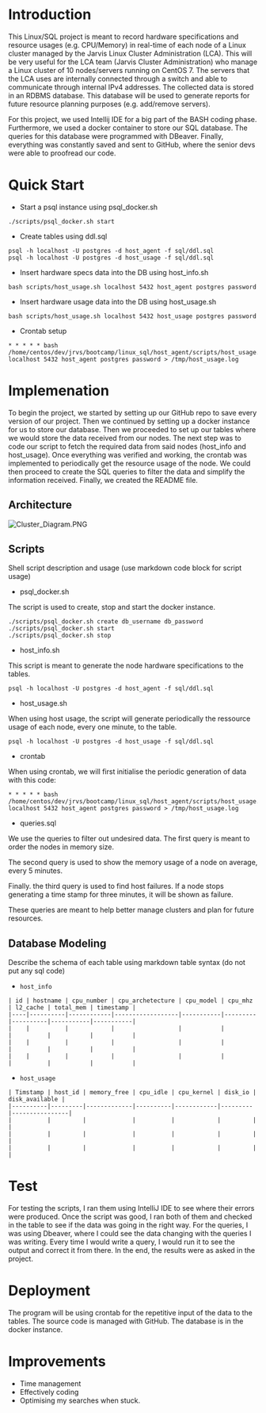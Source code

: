 # Introduction
This Linux/SQL project is meant to record hardware specifications and resource usages (e.g. CPU/Memory) in real-time of each node of a Linux cluster managed by the Jarvis Linux Cluster Administration (LCA). This will be very useful for the LCA team (Jarvis Cluster Administration) who manage a Linux cluster of 10 nodes/servers running on CentOS 7.
The servers that the LCA uses are internally connected through a switch and able to communicate through internal IPv4 addresses. The collected data is stored in an RDBMS database. This database will be used to generate reports for future resource planning purposes (e.g. add/remove servers).

For this project, we used Intellij IDE for a big part of the BASH coding phase. Furthermore, we
used a docker container to store our SQL database. The queries for this database were programmed with DBeaver.
Finally, everything was constantly saved and sent to GitHub, where the senior devs were able to proofread our code.
# Quick Start
- Start a psql instance using psql_docker.sh
```
./scripts/psql_docker.sh start
```
- Create tables using ddl.sql
```
psql -h localhost -U postgres -d host_agent -f sql/ddl.sql
psql -h localhost -U postgres -d host_usage -f sql/ddl.sql
```
- Insert hardware specs data into the DB using host_info.sh
```
bash scripts/host_usage.sh localhost 5432 host_agent postgres password
```
- Insert hardware usage data into the DB using host_usage.sh
```
bash scripts/host_usage.sh localhost 5432 host_usage postgres password
```
- Crontab setup
```
* * * * * bash /home/centos/dev/jrvs/bootcamp/linux_sql/host_agent/scripts/host_usage.sh localhost 5432 host_agent postgres password > /tmp/host_usage.log
```

# Implemenation
To begin the project, we started by setting up our GitHub repo to save every version of our project. Then we continued by setting up a docker instance for us to store our database. Then we proceeded to set up our tables where we would store the data received from our nodes. The next step was to code our script to fetch the required data from said nodes (host_info and host_usage). Once everything was verified and working, the crontab was implemented to periodically get the resource usage of the node. We could then proceed to create the SQL queries to filter the data and simplify the information received. Finally, we created the README file.
## Architecture

![Cluster_Diagram.PNG](/home/centos/dev/jarvis_data_eng_Francois/linux_sql/assets/Cluster_Diagram.PNG)
## Scripts
Shell script description and usage (use markdown code block for script usage)
- psql_docker.sh

The script is used to create, stop and start the docker instance.
```
./scripts/psql_docker.sh create db_username db_password
./scripts/psql_docker.sh start
./scripts/psql_docker.sh stop
```
- host_info.sh

This script is meant to generate the node hardware specifications to the tables.
```
psql -h localhost -U postgres -d host_agent -f sql/ddl.sql
```
- host_usage.sh

When using host usage, the script will generate periodically the ressource usage of each node, every one minute, to the table.
```
psql -h localhost -U postgres -d host_usage -f sql/ddl.sql
```
- crontab

When using crontab, we will first initialise the periodic generation of data with this code:
```
* * * * * bash /home/centos/dev/jrvs/bootcamp/linux_sql/host_agent/scripts/host_usage.sh localhost 5432 host_agent postgres password > /tmp/host_usage.log
```
- queries.sql

We use the queries to filter out undesired data. The first query is meant to order the nodes in memory size.

The second query is used to show the memory usage of a node on average, every 5 minutes.

Finally. the third query is used to find host failures. If a node stops generating a time stamp for three minutes, it will be shown as failure.

These queries are meant to help better manage clusters and plan for future resources.

## Database Modeling
Describe the schema of each table using markdown table syntax (do not put any sql code)
- `host_info`
```
| id | hostname | cpu_number | cpu_archetecture | cpu_model | cpu_mhz | l2_cache | total_mem | timestamp |
|----|----------|------------|------------------|-----------|---------|----------|-----------|-----------|
|    |          |            |                  |           |         |          |           |           |
|    |          |            |                  |           |         |          |           |           |
|    |          |            |                  |           |         |          |           |           |
```

- `host_usage`
```
| Timstamp | host_id | memory_free | cpu_idle | cpu_kernel | disk_io | disk_available |
|----------|---------|-------------|----------|------------|---------|----------------|
|          |         |             |          |            |         |                |
|          |         |             |          |            |         |                |
|          |         |             |          |            |         |                |
```

# Test

For testing the scripts, I ran them using IntelliJ IDE to see where their errors were produced. Once the script was good, I ran both of them and checked in the table to see if the data was going in the right way. For the queries, I was using Dbeaver, where I could see the data changing with the queries I was writing. Every time I would write a query, I would run it to see the output and correct it from there. In the end, the results were as asked in the project.
# Deployment

The program will be using crontab for the repetitive input of the data to the tables. The source code is managed with GitHub. The database is in the docker instance.

# Improvements

- Time management
- Effectively coding
- Optimising my searches when stuck.